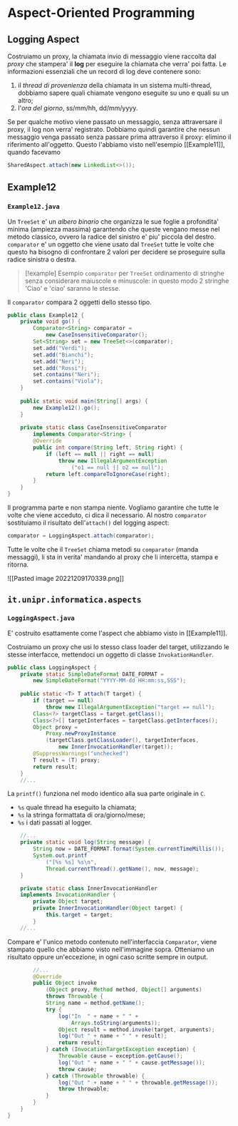 ```toc
```
# Aspect-Oriented Programming
## Logging Aspect
Costruiamo un proxy, la chiamata invio di messaggio viene raccolta dal *proxy* che stampera' il **log** per eseguire la chiamata che verra' poi fatta.
Le informazioni essenziali che un record di log deve contenere sono:
1) il *thread di provenienza* della chiamata
   in un sistema multi-thread, dobbiamo sapere quali chiamate vengono eseguite su uno e quali su un altro;
2) l'*ora del giorno*, ss/mm/hh, dd/mm/yyyy.

Se per qualche motivo viene passato un messaggio, senza attraversare il proxy, il log non verra' registrato. Dobbiamo quindi garantire che nessun messaggio venga passato senza passare prima attraverso il proxy: elimino il riferimento all'oggetto.
Questo l'abbiamo visto nell'esempio [[Example11]], quando facevamo 
```java
SharedAspect.attach(new LinkedList<>());
```

## Example12
### `Example12.java`
Un `TreeSet` e' un *albero binario* che organizza le sue foglie a profondita' minima (ampiezza massima) garantendo che queste vengano messe nel metodo classico, ovvero la radice del sinistro e' piu' piccola del destro.
`comparator` e' un oggetto che viene usato dal `TreeSet` tutte le volte che questo ha bisogno di confrontare 2 valori per decidere se proseguire sulla radice sinistra o destra.
> [!example] Esempio
> `comparator` per `TreeSet` ordinamento di stringhe senza considerare maiuscole e minuscole: in questo modo 2 stringhe 'Ciao' e 'ciao' saranno le stesse.

Il `comparator` compara 2 oggetti dello stesso tipo.
```java
public class Example12 {
	private void go() {
		Comparator<String> comparator = 
			new CaseInsensitiveComparator();
		Set<String> set = new TreeSet<>(comparator);
		set.add("Verdi");
		set.add("Bianchi");
		set.add("Neri");
		set.add("Rossi");
		set.contains("Neri");
		set.contains("Viola");
	}
	
	public static void main(String[] args) {
		new Example12().go();
	}
	
	private static class CaseInsensitiveComparator
		implements Comparator<String> {
		@Override
		public int compare(String left, String right) {
			if (left == null || right == null)
				throw new IllegalArgumentException
					("o1 == null || o2 == null");
			return left.compareToIgnoreCase(right);
		}
	}
}
```
Il programma parte e non stampa niente.
Vogliamo garantire che tutte le volte che viene acceduto, ci dica il necessario.
Al nostro `comparator` sostituiamo il risultato dell'`attach()` del logging aspect:
```java
comparator = LoggingAspect.attach(comparator);
```
Tutte le volte che il `TreeSet` chiama metodi su `comparator` (manda messaggi), li sta in verita' mandando al proxy che li intercetta, stampa e ritorna.

![[Pasted image 20221209170339.png]]

## `it.unipr.informatica.aspects`
### `LoggingAspect.java`
E' costruito esattamente come l'aspect che abbiamo visto in [[Example11]].

Costruiamo un proxy che usi lo stesso class loader del target,
utilizzando le stesse interfacce, mettendoci un oggetto di classe `InvokationHandler`.

```java
public class LoggingAspect {
	private static SimpleDateFormat DATE_FORMAT = 
		new SimpleDateFormat("YYYY-MM-dd HH:mm:ss,SSS");
		
	public static <T> T attach(T target) {
		if (target == null)
			throw new IllegalArgumentException("target == null");
		Class<?> targetClass = target.getClass();
		Class<?>[] targetInterfaces = targetClass.getInterfaces();
		Object proxy = 
			Proxy.newProxyInstance
			(targetClass.getClassLoader(), targetInterfaces,
				new InnerInvocationHandler(target));
		@SuppressWarnings("unchecked")
		T result = (T) proxy;
		return result;
	}
	//...
```
La `printf()` funziona nel modo identico alla sua parte originale in `C`.
- `%s` quale thread ha eseguito la chiamata;
- `%s` la stringa formattata di ora/giorno/mese;
- `%s` i dati passati al logger.

```java
	//...
	private static void log(String message) {
		String now = DATE_FORMAT.format(System.currentTimeMillis());
		System.out.printf
			("[%s %s] %s\n", 
			Thread.currentThread().getName(), now, message);
	}

	private static class InnerInvocationHandler 
	implements InvocationHandler {
		private Object target;
		private InnerInvocationHandler(Object target) {
			this.target = target;
		}
	//...
```

Compare e' l'unico metodo contenuto nell'interfaccia `Comparator`, viene stampato quello che abbiamo visto nell'immagine sopra.
Otteniamo un risultato oppure un'eccezione, in ogni caso scritte sempre in output.
```java
		//...
		@Override
		public Object invoke
			(Object proxy, Method method, Object[] arguments) 
			throws Throwable {
			String name = method.getName();
			try {
				log("In  " + name + " " + 
					Arrays.toString(arguments));
				Object result = method.invoke(target, arguments);
				log("Out " + name + " " + result);
				return result;
			} catch (InvocationTargetException exception) {
				Throwable cause = exception.getCause();
				log("Out " + name + " " + cause.getMessage());
				throw cause;
			} catch (Throwable throwable) {
				log("Out " + name + " " + throwable.getMessage());
				throw throwable;
			}
		}
	}
}
```